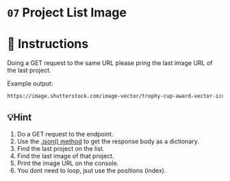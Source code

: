 # `07` Project List Image

# 📝 Instructions

Doing a GET request to the same URL please pring the last image URL of the last project.

Example output:
```bash
https://image.shutterstock.com/image-vector/trophy-cup-award-vector-icon-260nw-592525184.jpg
```

## 💡Hint

1. Do a GET request to the endpoint.
2. Use the [.json() method](https://www.w3schools.com/python/ref_requests_response.asp) to get the response body as a dictionary.
3. Find the last project on the list.
4. Find the last image of that project.
5. Print the image URL on the console.
6. You dont need to loop, jsut use the positions (index).

